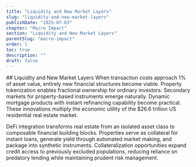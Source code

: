 ```yaml
---
title: "Liquidity and New Market Layers"
slug: "liquidity-and-new-market-layers"
publishDate: "2025-07-03"
chapter: "Macro Impact"
section: "Liquidity and New Market Layers"
parentSlug: "macro-impact"
order: 3
toc: true
description: ""
draft: false
---
```


\## Liquidity and New Market Layers When transaction costs approach 1%
of asset value, entirely new financial structures become viable.
Property tokenization enables fractional ownership for ordinary
investors. Secondary markets for property-based instruments emerge
naturally. Dynamic mortgage products with instant refinancing capability
become practical. These innovations multiply the economic utility of the
$26.6 trillion US residential real estate market.

DeFi integration transforms real estate from an isolated asset class to
composable financial building blocks. Properties serve as collateral for
instant loans, generate yield through automated market making, and
package into synthetic instruments. Collateralization opportunities
expand credit access to previously excluded populations, reducing
reliance on predatory lending while maintaining prudent risk management.
